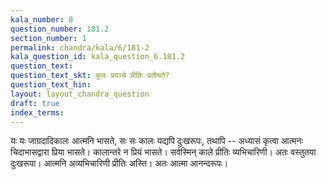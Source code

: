 ```yaml
---
kala_number: 8
question_number: 181.2
section_number: 1
permalink: chandra/kala/6/181-2
kala_question_id: kala_question_6.181.2
question_text: 
question_text_skt: कुतः प्रपञ्चे प्रीतिः प्रतीयते?
question_text_hin: 
layout: layout_chandra_question
draft: true
index_terms:
---
```


<!-- skt-start -->
यः यः जाग्रदादिकालः आत्मनि भासते, सः सः कालः यद्यपि दुःखरूपः, तथापि -- अध्यासं कृत्वा आत्मनः चिदाभासद्वारा प्रिया भासते। कालान्तरे न प्रियं भासते। सर्वस्मिन् काले प्रीतिः व्यभिचारिणी। अतः वस्तुतया दुःखरूपा। आत्मनि अव्यभिचारिणी प्रीतिः अस्ति। अतः आत्मा आनन्दरूपः।
<!-- skt-end -->

<!-- eng-start -->
<!-- eng-end -->

